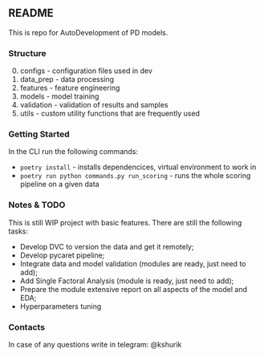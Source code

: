 ## README ##

This is repo for AutoDevelopment of PD models.

### Structure ###

0. configs - configuration files used in dev
1. data_prep - data processing
2. features - feature engineering
3. models - model training
4. validation - validation of results and samples
5. utils - custom utility functions that are frequently used

### Getting Started ###
In the CLI run the following commands:
- `poetry install` - installs dependencices, virtual environment to work in
- `poetry run python commands.py run_scoring` - runs the whole scoring pipeline on a given data

### Notes & TODO ###
This is still WIP project with basic features. There are still the following tasks:
- Develop DVC to version the data and get it remotely;
- Develop pycaret pipeline;
- Integrate data and model validation (modules are ready, just need to add);
- Add Single Factoral Analysis (module is ready, just need to add);
- Prepare the module extensive report on all aspects of the model and EDA;
- Hyperparameters tuning

### Contacts ###
In case of any questions write in telegram: @kshurik
